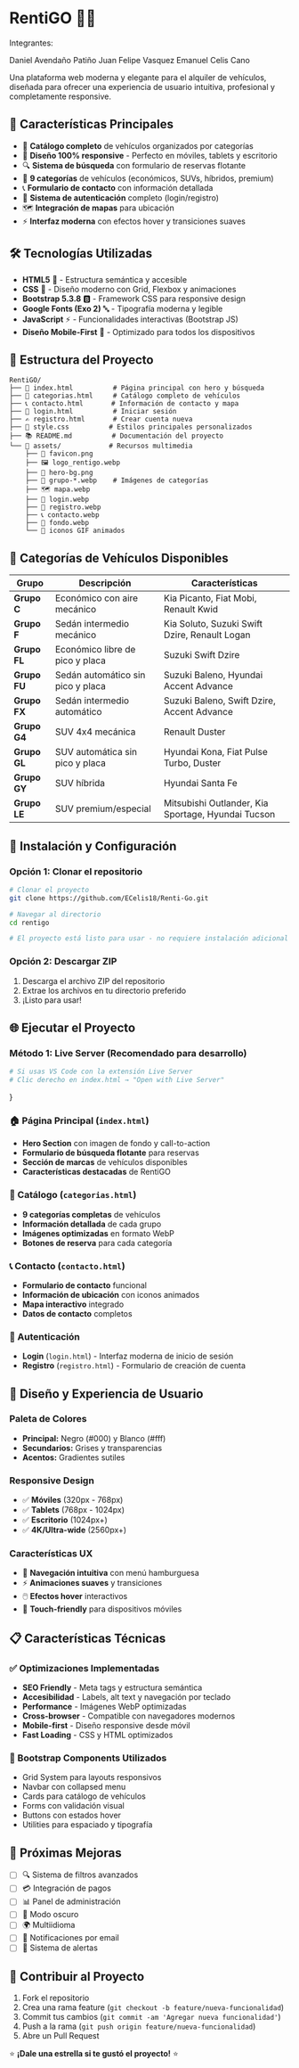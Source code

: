 # RentiGO 🚗✨

Integrantes:

Daniel Avendaño Patiño
Juan Felipe Vasquez
Emanuel Celis Cano

Una plataforma web moderna y elegante para el alquiler de vehículos, diseñada para ofrecer una experiencia de usuario intuitiva, profesional y completamente responsive.

## 🌟 Características Principales

- 🎯 **Catálogo completo** de vehículos organizados por categorías
- 📱 **Diseño 100% responsive** - Perfecto en móviles, tablets y escritorio
- 🔍 **Sistema de búsqueda** con formulario de reservas flotante
- 🚙 **9 categorías** de vehículos (económicos, SUVs, híbridos, premium)
- 📞 **Formulario de contacto** con información detallada
- 🔐 **Sistema de autenticación** completo (login/registro)
- 🗺️ **Integración de mapas** para ubicación
- ⚡ **Interfaz moderna** con efectos hover y transiciones suaves

## 🛠️ Tecnologías Utilizadas

- **HTML5** 📄 - Estructura semántica y accesible
- **CSS** 🎨 - Diseño moderno con Grid, Flexbox y animaciones
- **Bootstrap 5.3.8** 🅱️ - Framework CSS para responsive design
- **Google Fonts (Exo 2)** 🔤 - Tipografía moderna y legible
- **JavaScript** ⚡ - Funcionalidades interactivas (Bootstrap JS)
- **Diseño Mobile-First** 📱 - Optimizado para todos los dispositivos

## 📁 Estructura del Proyecto

```
RentiGO/
├── 📄 index.html          # Página principal con hero y búsqueda
├── 🚗 categorias.html     # Catálogo completo de vehículos
├── 📞 contacto.html       # Información de contacto y mapa
├── 🔐 login.html          # Iniciar sesión
├── ✍️ registro.html       # Crear cuenta nueva
├── 🎨 style.css          # Estilos principales personalizados
├── 📚 README.md          # Documentación del proyecto
└── 📂 assets/            # Recursos multimedia
    ├── 🎯 favicon.png
    ├── 🖼️ logo_rentigo.webp
    ├── 🌅 hero-bg.png
    ├── 🚙 grupo-*.webp    # Imágenes de categorías
    ├── 🗺️ mapa.webp
    ├── 👤 login.webp
    ├── 📝 registro.webp
    ├── 📞 contacto.webp
    ├── 🎨 fondo.webp
    └── 📱 iconos GIF animados
```

## 🚗 Categorías de Vehículos Disponibles

| Grupo | Descripción | Características |
|-------|-------------|----------------|
| **Grupo C** | Económico con aire mecánico | Kia Picanto, Fiat Mobi, Renault Kwid |
| **Grupo F** | Sedán intermedio mecánico | Kia Soluto, Suzuki Swift Dzire, Renault Logan |
| **Grupo FL** | Económico libre de pico y placa | Suzuki Swift Dzire |
| **Grupo FU** | Sedán automático sin pico y placa | Suzuki Baleno, Hyundai Accent Advance |
| **Grupo FX** | Sedán intermedio automático | Suzuki Baleno, Swift Dzire, Accent Advance |
| **Grupo G4** | SUV 4x4 mecánica | Renault Duster |
| **Grupo GL** | SUV automática sin pico y placa | Hyundai Kona, Fiat Pulse Turbo, Duster |
| **Grupo GY** | SUV híbrida | Hyundai Santa Fe |
| **Grupo LE** | SUV premium/especial | Mitsubishi Outlander, Kia Sportage, Hyundai Tucson |

## 🚀 Instalación y Configuración

### Opción 1: Clonar el repositorio

```bash
# Clonar el proyecto
git clone https://github.com/ECelis18/Renti-Go.git

# Navegar al directorio
cd rentigo

# El proyecto está listo para usar - no requiere instalación adicional
```

### Opción 2: Descargar ZIP

1. Descarga el archivo ZIP del repositorio
2. Extrae los archivos en tu directorio preferido
3. ¡Listo para usar!

## 🌐 Ejecutar el Proyecto

### Método 1: Live Server (Recomendado para desarrollo)

```bash
# Si usas VS Code con la extensión Live Server
# Clic derecho en index.html → "Open with Live Server"
```


}

### 🏠 Página Principal (`index.html`)

- **Hero Section** con imagen de fondo y call-to-action
- **Formulario de búsqueda flotante** para reservas
- **Sección de marcas** de vehículos disponibles
- **Características destacadas** de RentiGO

### 🚗 Catálogo (`categorias.html`)

- **9 categorías completas** de vehículos
- **Información detallada** de cada grupo
- **Imágenes optimizadas** en formato WebP
- **Botones de reserva** para cada categoría

### 📞 Contacto (`contacto.html`)

- **Formulario de contacto** funcional
- **Información de ubicación** con iconos animados
- **Mapa interactivo** integrado
- **Datos de contacto** completos

### 🔐 Autenticación

- **Login** (`login.html`) - Interfaz moderna de inicio de sesión
- **Registro** (`registro.html`) - Formulario de creación de cuenta

## 🎨 Diseño y Experiencia de Usuario

### Paleta de Colores
- **Principal:** Negro (#000) y Blanco (#fff)
- **Secundarios:** Grises y transparencias
- **Acentos:** Gradientes sutiles

### Responsive Design
- ✅ **Móviles** (320px - 768px)
- ✅ **Tablets** (768px - 1024px)
- ✅ **Escritorio** (1024px+)
- ✅ **4K/Ultra-wide** (2560px+)

### Características UX
- 🎯 **Navegación intuitiva** con menú hamburguesa
- ⚡ **Animaciones suaves** y transiciones
- 🖱️ **Efectos hover** interactivos
- 📱 **Touch-friendly** para dispositivos móviles

## 📋 Características Técnicas

### ✅ Optimizaciones Implementadas

- **SEO Friendly** - Meta tags y estructura semántica
- **Accesibilidad** - Labels, alt text y navegación por teclado  
- **Performance** - Imágenes WebP optimizadas
- **Cross-browser** - Compatible con navegadores modernos
- **Mobile-first** - Diseño responsive desde móvil
- **Fast Loading** - CSS y HTML optimizados

### 🔧 Bootstrap Components Utilizados

- Grid System para layouts responsivos
- Navbar con collapsed menu
- Cards para catálogo de vehículos
- Forms con validación visual
- Buttons con estados hover
- Utilities para espaciado y tipografía

## 🚀 Próximas Mejoras

- [ ] 🔍 Sistema de filtros avanzados
- [ ] 💳 Integración de pagos
- [ ] 📊 Panel de administración
- [ ] 🌙 Modo oscuro
- [ ] 🌍 Multiidioma
- [ ] 📧 Notificaciones por email
- [ ] 🔔 Sistema de alertas

## 🤝 Contribuir al Proyecto

1. Fork el repositorio
2. Crea una rama feature (`git checkout -b feature/nueva-funcionalidad`)
3. Commit tus cambios (`git commit -am 'Agregar nueva funcionalidad'`)
4. Push a la rama (`git push origin feature/nueva-funcionalidad`)
5. Abre un Pull Request


⭐ **¡Dale una estrella si te gustó el proyecto!** ⭐